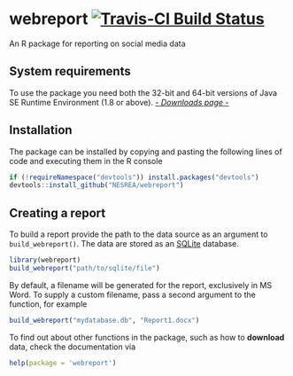 <!-- README.md is generated from README.Rmd. Please edit that file -->
webreport [![Travis-CI Build Status](https://travis-ci.org/BroVic/webreport.svg?branch=master)](https://travis-ci.org/BroVic/webreport)
=======================================================================================================================================

An R package for reporting on social media data

System requirements
-------------------

To use the package you need both the 32-bit and 64-bit versions of Java SE Runtime Environment (1.8 or above). *[- Downloads page -](http://www.oracle.com/technetwork/java/javase/downloads/jre8-downloads-2133155.html)*

Installation
------------

The package can be installed by copying and pasting the following lines of code and executing them in the R console

``` r
if (!requireNamespace("devtools")) install.packages("devtools")
devtools::install_github("NESREA/webreport")
```

Creating a report
-----------------

To build a report provide the path to the data source as an argument to `build_webreport()`. The data are stored as an [SQLite](https://www.sqlite.org/index.html) database.

``` r
library(webreport)
build_webreport("path/to/sqlite/file")
```

By default, a filename will be generated for the report, exclusively in MS Word. To supply a custom filename, pass a second argument to the function, for example

``` r
build_webreport("mydatabase.db", "Report1.docx")
```

To find out about other functions in the package, such as how to **download** data, check the documentation via

``` r
help(package = 'webreport')
```
